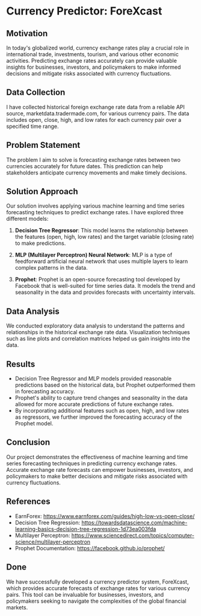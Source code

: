 # Currency Predictor: ForeXcast

## Motivation
In today's globalized world, currency exchange rates play a crucial role in international trade, investments, tourism, and various other economic activities. Predicting exchange rates accurately can provide valuable insights for businesses, investors, and policymakers to make informed decisions and mitigate risks associated with currency fluctuations.

## Data Collection
I have collected historical foreign exchange rate data from a reliable API source, marketdata.tradermade.com, for various currency pairs. The data includes open, close, high, and low rates for each currency pair over a specified time range.

## Problem Statement
The problem I aim to solve is forecasting exchange rates between two currencies accurately for future dates. This prediction can help stakeholders anticipate currency movements and make timely decisions.

## Solution Approach
Our solution involves applying various machine learning and time series forecasting techniques to predict exchange rates. I have explored three different models:

1. **Decision Tree Regressor**: This model learns the relationship between the features (open, high, low rates) and the target variable (closing rate) to make predictions.

2. **MLP (Multilayer Perceptron) Neural Network**: MLP is a type of feedforward artificial neural network that uses multiple layers to learn complex patterns in the data.

3. **Prophet**: Prophet is an open-source forecasting tool developed by Facebook that is well-suited for time series data. It models the trend and seasonality in the data and provides forecasts with uncertainty intervals.

## Data Analysis
We conducted exploratory data analysis to understand the patterns and relationships in the historical exchange rate data. Visualization techniques such as line plots and correlation matrices helped us gain insights into the data.

## Results
- Decision Tree Regressor and MLP models provided reasonable predictions based on the historical data, but Prophet outperformed them in forecasting accuracy.
- Prophet's ability to capture trend changes and seasonality in the data allowed for more accurate predictions of future exchange rates.
- By incorporating additional features such as open, high, and low rates as regressors, we further improved the forecasting accuracy of the Prophet model.

## Conclusion
Our project demonstrates the effectiveness of machine learning and time series forecasting techniques in predicting currency exchange rates. Accurate exchange rate forecasts can empower businesses, investors, and policymakers to make better decisions and mitigate risks associated with currency fluctuations.

## References
- EarnForex: https://www.earnforex.com/guides/high-low-vs-open-close/
- Decision Tree Regression: https://towardsdatascience.com/machine-learning-basics-decision-tree-regression-1d73ea003fda
- Multilayer Perceptron: https://www.sciencedirect.com/topics/computer-science/multilayer-perceptron
- Prophet Documentation: https://facebook.github.io/prophet/

## Done
We have successfully developed a currency predictor system, ForeXcast, which provides accurate forecasts of exchange rates for various currency pairs. This tool can be invaluable for businesses, investors, and policymakers seeking to navigate the complexities of the global financial markets.
